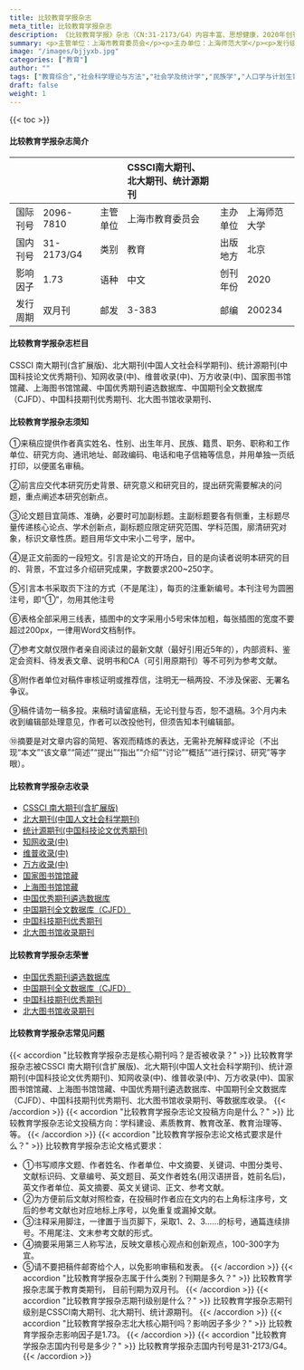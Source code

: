 ```yaml
---
title: 比较教育学报杂志
meta_title: 比较教育学报杂志
description: 《比较教育学报》杂志（CN:31-2173/G4）内容丰富、思想健康，2020年创刊，目前以双月刊形式发行，刊物对外积极扩大宣传，致力于提高杂志质量与影响。杂志的读者对象主要是教育研究者和中小学教师。期刊的主要栏目包括教育改革、素质教育、教师教育、教育管理、课程教学等，旨在为教育界同仁提供一方刊发学术成果的新天地。 该杂志的宗旨是站在教育改革的前沿，既面向世界又立足中国，向中小学教育工作者和教育理论工作者介绍国外中小学教育的新理论、新经验、新动态，评介世界各国的中小学教育理论、经验和动态，引进国际一流教育。同时，响应习近平总书记“讲好中国故事、传播好中国声音”的号召，通过国际比较的视角，加强在全球化背景下的中国教育研究，将中国教育经验和模式推向世界。
summary: <p>主管单位：上海市教育委员会</p><p>主办单位：上海师范大学</p><p>发行级别：CSSCI南大期刊、北大期刊、统计源期刊</p><p>发行周期：双月刊</p>
image: "/images/bjjyxb.jpg"
categories: ["教育"]
author: ""
tags: ["教育综合","社会科学理论与方法","社会学及统计学","民族学","人口学与计划生育","人才学与劳动科学","教育理论与教育管理","学前教育","初等教育","中等教育","高等教育","职业教育","成人教育与特殊教育","体育",]
draft: false
weight: 1
---
```


{{< toc >}}

#### 比较教育学报杂志简介
|               |                               |               | CSSCI南大期刊、北大期刊、统计源期刊        |               |                           |
| ------------: | :---------------------------- | ------------: | :---------------------------- | ------------: | :------------------------ |
| 国际刊号      | 2096-7810   | 主管单位      | 上海市教育委员会     | 主办单位      | 上海师范大学     |
| 国内刊号      | 31-2173/G4        | 类别          | 教育       | 出版地方      | 北京           |
| 影响因子      | 1.73        | 语种          | 中文             | 创刊年份      | 2020    |
| 发行周期      | 双月刊    | 邮发          | 3-383              | 邮编          | 200234      |

#### 比较教育学报杂志栏目
<span>CSSCI 南大期刊(含扩展版)</span>、<span>北大期刊(中国人文社会科学期刊)</span>、<span>统计源期刊(中国科技论文优秀期刊)</span>、<span>知网收录(中)</span>、<span>维普收录(中)</span>、<span>万方收录(中)</span>、<span>国家图书馆馆藏</span>、<span>上海图书馆馆藏</span>、<span>中国优秀期刊遴选数据库</span>、<span>中国期刊全文数据库（CJFD）</span>、<span>中国科技期刊优秀期刊</span>、<span>北大图书馆收录期刊</span>、

#### 比较教育学报杂志须知
<p><p>
	①来稿应提供作者真实姓名、性别、出生年月、民族、籍贯、职务、职称和工作单位、研究方向、通讯地址、邮政编码、电话和电子信箱等信息，并用单独一页纸打印，以便匿名审稿。
</p><p>
	②前言应交代本研究历史背景、研究意义和研究目的，提出研究需要解决的问题，重点阐述本研究创新点。
</p><p>
	③论文题目宜简炼、准确，必要时可加副标题。主副标题要各有侧重，主标题尽量传递核心论点、学术创新点，副标题应限定研究范围、学科范围，廓清研究对象，标识文章性质。题目用华文中宋小二号字，居中。
</p><p>
	④是正文前面的一段短文。引言是论文的开场白，目的是向读者说明本研究的目的、背景，不宜过多介绍研究成果，字数要求200~250字。
</p><p>
	⑤引言本书采取页下注的方式（不是尾注），每页的注重新编号。本刊注号为圆圈注号，即“①”，勿用其他注号
</p><p>
	⑥表格全部采用三线表，插图中的文字采用小5号宋体加粗，每张插图的宽度不要超过200px，一律用Word文档制作。
</p><p>
	⑦参考文献仅限作者亲自阅读过的最新文献（最好引用近5年的），内部资料、鉴定会资料、待发表文章、说明书和CA（可引用原期刊）等不可列为参考文献。
</p><p>
	⑧附作者单位对稿件审核证明或推荐信，注明无一稿两投、不涉及保密、无署名争议。
</p><p>
	⑨稿件请勿一稿多投。来稿时请留底稿，无论刊登与否，恕不退稿。3个月内未收到编辑部处理意见，作者可以改投他刊，但须告知本刊编辑部。
</p><p>
	⑩摘要是对文章内容的简短、客观而精炼的表达，无需补充解释或评论（不出现“本文”“该文章”“简述”“提出”“指出”“介绍”“讨论”“概括”“进行探讨、研究”等字眼）。
</p></p>


#### 比较教育学报杂志收录
<ul>
    <li class="inline-block">
        <a class="bg-theme-light hover:bg-primary dark:bg-darkmode-theme-light dark:hover:bg-darkmode-primary dark:hover:text-dark m-1 block rounded px-3 py-1 hover:text-white" href="#比较教育学报杂志收录">
        CSSCI 南大期刊(含扩展版)
        </a>
    </li>
    <li class="inline-block">
        <a class="bg-theme-light hover:bg-primary dark:bg-darkmode-theme-light dark:hover:bg-darkmode-primary dark:hover:text-dark m-1 block rounded px-3 py-1 hover:text-white" href="#比较教育学报杂志收录">
        北大期刊(中国人文社会科学期刊)
        </a>
    </li>
    <li class="inline-block">
        <a class="bg-theme-light hover:bg-primary dark:bg-darkmode-theme-light dark:hover:bg-darkmode-primary dark:hover:text-dark m-1 block rounded px-3 py-1 hover:text-white" href="#比较教育学报杂志收录">
        统计源期刊(中国科技论文优秀期刊)
        </a>
    </li>
    <li class="inline-block">
        <a class="bg-theme-light hover:bg-primary dark:bg-darkmode-theme-light dark:hover:bg-darkmode-primary dark:hover:text-dark m-1 block rounded px-3 py-1 hover:text-white" href="#比较教育学报杂志收录">
        知网收录(中)
        </a>
    </li>
    <li class="inline-block">
        <a class="bg-theme-light hover:bg-primary dark:bg-darkmode-theme-light dark:hover:bg-darkmode-primary dark:hover:text-dark m-1 block rounded px-3 py-1 hover:text-white" href="#比较教育学报杂志收录">
        维普收录(中)
        </a>
    </li>
    <li class="inline-block">
        <a class="bg-theme-light hover:bg-primary dark:bg-darkmode-theme-light dark:hover:bg-darkmode-primary dark:hover:text-dark m-1 block rounded px-3 py-1 hover:text-white" href="#比较教育学报杂志收录">
        万方收录(中)
        </a>
    </li>
    <li class="inline-block">
        <a class="bg-theme-light hover:bg-primary dark:bg-darkmode-theme-light dark:hover:bg-darkmode-primary dark:hover:text-dark m-1 block rounded px-3 py-1 hover:text-white" href="#比较教育学报杂志收录">
        国家图书馆馆藏
        </a>
    </li>
    <li class="inline-block">
        <a class="bg-theme-light hover:bg-primary dark:bg-darkmode-theme-light dark:hover:bg-darkmode-primary dark:hover:text-dark m-1 block rounded px-3 py-1 hover:text-white" href="#比较教育学报杂志收录">
        上海图书馆馆藏
        </a>
    </li>
    <li class="inline-block">
        <a class="bg-theme-light hover:bg-primary dark:bg-darkmode-theme-light dark:hover:bg-darkmode-primary dark:hover:text-dark m-1 block rounded px-3 py-1 hover:text-white" href="#比较教育学报杂志收录">
        中国优秀期刊遴选数据库
        </a>
    </li>
    <li class="inline-block">
        <a class="bg-theme-light hover:bg-primary dark:bg-darkmode-theme-light dark:hover:bg-darkmode-primary dark:hover:text-dark m-1 block rounded px-3 py-1 hover:text-white" href="#比较教育学报杂志收录">
        中国期刊全文数据库（CJFD）
        </a>
    </li>
    <li class="inline-block">
        <a class="bg-theme-light hover:bg-primary dark:bg-darkmode-theme-light dark:hover:bg-darkmode-primary dark:hover:text-dark m-1 block rounded px-3 py-1 hover:text-white" href="#比较教育学报杂志收录">
        中国科技期刊优秀期刊
        </a>
    </li>
    <li class="inline-block">
        <a class="bg-theme-light hover:bg-primary dark:bg-darkmode-theme-light dark:hover:bg-darkmode-primary dark:hover:text-dark m-1 block rounded px-3 py-1 hover:text-white" href="#比较教育学报杂志收录">
        北大图书馆收录期刊
        </a>
    </li>
</ul>



#### 比较教育学报杂志荣誉
<ul>
    <li class="inline-block">
        <a class="bg-theme-light hover:bg-primary dark:bg-darkmode-theme-light dark:hover:bg-darkmode-primary dark:hover:text-dark m-1 block rounded px-3 py-1 hover:text-white" href="#比较教育学报杂志荣誉">
        中国优秀期刊遴选数据库
        </a>
    </li>
    <li class="inline-block">
        <a class="bg-theme-light hover:bg-primary dark:bg-darkmode-theme-light dark:hover:bg-darkmode-primary dark:hover:text-dark m-1 block rounded px-3 py-1 hover:text-white" href="#比较教育学报杂志荣誉">
        中国期刊全文数据库（CJFD）
        </a>
    </li>
    <li class="inline-block">
        <a class="bg-theme-light hover:bg-primary dark:bg-darkmode-theme-light dark:hover:bg-darkmode-primary dark:hover:text-dark m-1 block rounded px-3 py-1 hover:text-white" href="#比较教育学报杂志荣誉">
        中国科技期刊优秀期刊
        </a>
    </li>
    <li class="inline-block">
        <a class="bg-theme-light hover:bg-primary dark:bg-darkmode-theme-light dark:hover:bg-darkmode-primary dark:hover:text-dark m-1 block rounded px-3 py-1 hover:text-white" href="#比较教育学报杂志荣誉">
        北大图书馆收录期刊
        </a>
    </li>
</ul>












#### 比较教育学报杂志常见问题
{{< accordion "比较教育学报杂志是核心期刊吗？是否被收录？" >}}
比较教育学报杂志被CSSCI 南大期刊(含扩展版)、北大期刊(中国人文社会科学期刊)、统计源期刊(中国科技论文优秀期刊)、知网收录(中)、维普收录(中)、万方收录(中)、国家图书馆馆藏、上海图书馆馆藏、中国优秀期刊遴选数据库、中国期刊全文数据库（CJFD）、中国科技期刊优秀期刊、北大图书馆收录期刊、等数据库收录。
{{< /accordion >}}
{{< accordion "比较教育学报杂志论文投稿方向是什么？" >}}
比较教育学报杂志论文投稿方向：学科建设、素质教育、教育改革、教育治理等、等。
{{< /accordion >}}
{{< accordion "比较教育学报杂志论文格式要求是什么？" >}}
比较教育学报杂志论文格式要求：
- ①书写顺序文题、作者姓名、作者单位、中文摘要、关键词、中图分类号、文献标识码、文章编号、英文题目、英文作者姓名(用汉语拼音，姓前名后)，英文作者单位、英文摘要、英文关键词、正文、参考文献。
- ②为方便前后文献对照检查，在投稿时作者应在文内的右上角标注序号，文后的参考文献也对应地标上序号，以免重复或漏掉文献。
- ③注释采用脚注，一律置于当页脚下，采取1、2、3……的标号，通篇连续排号。不用尾注、文末参考文献的形式。
- ④摘要采用第三人称写法，反映文章核心观点和创新观点，100-300字为宜。
- ⑤请不要把稿件邮寄给个人，以免影响审稿和发表。
{{< /accordion >}}
{{< accordion "比较教育学报杂志属于什么类别？刊期是多久？" >}}
比较教育学报杂志属于教育类期刊， 目前刊期为双月刊。
{{< /accordion >}}
{{< accordion "比较教育学报杂志期刊级别是什么？" >}}
比较教育学报杂志期刊级别是CSSCI南大期刊、北大期刊、统计源期刊。
{{< /accordion >}}
{{< accordion "比较教育学报杂志北大核心期刊吗？影响因子多少？" >}}
比较教育学报杂志影响因子是1.73。
{{< /accordion >}}
{{< accordion "比较教育学报杂志国内刊号是多少？" >}}
比较教育学报杂志国内刊号是31-2173/G4。
{{< /accordion >}}